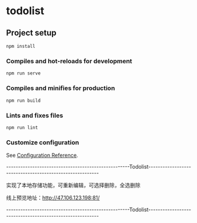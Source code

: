 # todolist

## Project setup

```
npm install
```

### Compiles and hot-reloads for development

```
npm run serve
```

### Compiles and minifies for production

```
npm run build
```

### Lints and fixes files

```
npm run lint
```

### Customize configuration

See [Configuration Reference](https://cli.vuejs.org/config/).


----------------------------------------------------Todolist---------------------------------------------------------

实现了本地存储功能，可重新编辑，可选择删除，全选删除

线上预览地址：http://47.106.123.198:81/

----------------------------------------------------Todolist---------------------------------------------------------

